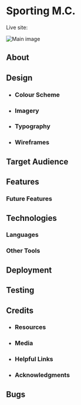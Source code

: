 # Sporting M.C.

Live site: 

![Main image]()


## About


## Design

- ### Colour Scheme 


- ### Imagery

- ### Typography 


- ### Wireframes

## Target Audience


## Features

### Future Features

## Technologies

### Languages


### Other Tools


## Deployment


## Testing

## Credits

- ### Resources
 

- ### Media

- ### Helpful Links


- ### Acknowledgments 


## Bugs
